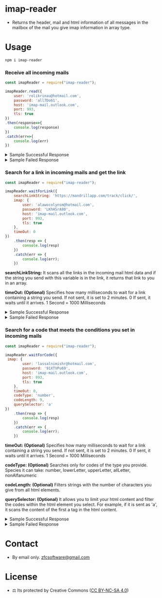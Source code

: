 # imap-reader

-   Returns the header, mail and html information of all messages in the mailbox of the mail you give imap information in array type.

# Usage


```bash
npm i imap-reader
```


### Receive all incoming mails

```js
const imapReader = require("imap-reader");

imapReader.read({
    user: 'rolikrinau@hotmail.com',
    password: 'all7Do61',
    host: 'imap-mail.outlook.com',
    port: 993,
    tls: true
})
.then(response=>{
    console.log(response)
})
.catch(err=>{
    console.log(err)
})
```


<details>
<summary>Sample Successful Response</summary>

```js
{
    "status": true,
    "data": {
        "inbox_length": 3,
        "inbox_data": [
            {
                "html": "<html data>",
                "subject": "Yeni Outlook.com hesabınıza hoş geldiniz",
                "from": [
                    {
                        "address": "no-reply@microsoft.com",
                        "name": "Outlook Ekibi"
                    }
                ],
                "to": [
                    {
                        "address": "rolikrinau@hotmail.com",
                        "name": "roli krina"
                    }
                ],
                "date": "2023-09-23T16:28:53.000Z"
            },
            {
                "html": "<html data>",
                "subject": "OpenAI - Verify your email",
                "from": [
                    {
                        "address": "noreply@tm.openai.com",
                        "name": "OpenAI"
                    }
                ],
                "to": [
                    {
                        "address": "rolikrinau@hotmail.com",
                        "name": ""
                    }
                ],
                "date": "2023-09-23T16:29:00.000Z"
            },
            {
                "html": "<html data>",
                "subject": "Test Mail",
                "from": [
                    {
                        "address": "help@wmaster.net",
                        "name": "WM AI"
                    }
                ],
                "to": [
                    {
                        "address": "rolikrinau@hotmail.com",
                        "name": ""
                    }
                ],
                "date": "2023-09-23T17:11:59.000Z"
            }
        ]
    }
}

```

</details>

<details>
<summary>Sample Failed Response</summary>

```js
{
    status: false,
    data: 'LOGIN failed.'
}

```

</details>

### Search for a link in incoming mails and get the link

```js
const imapReader = require("imap-reader");

imapReader.waitForLink({
    searchLinkString: 'https://mandrillapp.com/track/click/',
    imap: {
        user: 'alawocolynsm@hotmail.com',
        password: 'LKhHSrA80',
        host: 'imap-mail.outlook.com',
        port: 993,
        tls: true
    },
    timeOut: 0
})
    .then(resp => {
        console.log(resp)
    })
    .catch(err => {
        console.log(err);
    })

```

**searchLinkString:** It scans all the links in the incoming mail html data and if the string you send with this variable is in the link, it returns that link to you in an array.

**timeOut: (Optional)** Specifies how many milliseconds to wait for a link containing a string you send. If not sent, it is set to 2 minutes. 0 If sent, it waits until it arrives. 1 Second = 1000 Milliseconds


<details>
<summary>Sample Successful Response</summary>
```js
{
    status: true,
    data: [
            'https://mandrillapp.com/track/click/31165340/auth0.openai.com?p=eyjzijoilvh4vc1xt2nocmyyvkn1ckturuz4zffwv05jiiwidii6mswicci6intcinvcijozmte2ntm0mcxcinzcijoxlfwidxjsxci6xcjodhrwczpcxfwvxfxcl2f1dggwlm9wzw5has5jb21cxfwvdvxcxc9lbwfpbc12zxjpzmljyxrpb24_dglja2v0ptlobdvzrnzyowjzb0x1au5juktuqjfks0nmbfe3ahf3i1wilfwiawrcijpcimfhnjcwmmrlyjgxodrlmde4ndrlodnmogy1odjlnzuwxcisxcj1cmxfawrzxci6w1wimwm3otuymjnimmq0ymuwmjbmzdjhntbmmmm5yzqxzjewmthlndu0y1wixx0ifq',
            'https://mandrillapp.com/track/click/31165340/help.openai.com?p=eyjzijoiwkrkb3gxm2vaoghssnnzcdzrq19xzxv6rfbriiwidii6mswicci6intcinvcijozmte2ntm0mcxcinzcijoxlfwidxjsxci6xcjodhrwczpcxfwvxfxcl2hlbhaub3blbmfplmnvbvwilfwiawrcijpcimfhnjcwmmrlyjgxodrlmde4ndrlodnmogy1odjlnzuwxcisxcj1cmxfawrzxci6w1wiztdhngy4zgrlngrmzwmyzmiwnda3nmzinjlhztfmytfkowy4zmq3m1wixx0ifq'
        ]
}
```

</details>


<details>
<summary>Sample Failed Response</summary>
```js
{
    status: false,
    data: 'No mail with the link was received within the specified time'
}
```
</details>

### Search for a code that meets the conditions you set in incoming mails



```js
const imapReader = require("imap-reader");

imapReader.waitForCode({
 imap: {
        user: 'lassalnimishr@hotmail.com',
        password: '91XTVPu69',
        host: 'imap-mail.outlook.com',
        port: 993,
        tls: true
    },
    timeOut: 0,
    codeType: 'number',
    codeLength: 9,
    querySelector: 'a'
})
    .then(resp => {
        console.log(resp)
    })
    .catch(err => {
        console.log(err);
    })

```

   **timeOut: (Optional)** Specifies how many milliseconds to wait for a link containing a string you send. If not sent, it is set to 2 minutes. 0 If sent, it waits until it arrives. 1 Second = 1000 Milliseconds
   
   **codeType: (Optional)** Searches only for codes of the type you provide. Species it can take: number, lowerLetter, upperLetter, allLetter, nonAlfanumeric

   **codeLength: (Optional)** Filters strings with the number of characters you give from all html elements.

   **querySelector: (Optional)** It allows you to limit your html content and filter the codes within the html element you select. For example, if it is sent as 'a', it scans the content of the first a tag in the html content.


<details>
<summary>Sample Successful Response</summary>
```js
{
    status: true,
    data: ['542569865']
}
```

</details>


<details>
<summary>Sample Failed Response</summary>

```js
{
    status: false,
    data: 'No mail with the code was received within the specified time'
}
```

</details>



# Contact 
- By email only. zfcsoftware@gmail.com


# License 
- ⚖️ Its protected by Creative Commons ([CC BY-NC-SA 4.0](https://creativecommons.org/licenses/by-nc-sa/4.0/))

